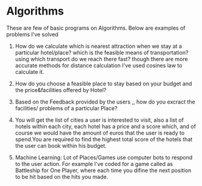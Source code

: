 # Algorithms

These are few of basic programs on Algorithms. Below are examples of problems I've solved 

1. How do we calculate which is nearest attraction when we stay at a particular hotel/place? which is the feasible means of transportation?using which transport do we reach there fast? though there are more accurate methods for distance calculation I've used cosines law to calculate it.

2. How do you choose a feasible place to stay based on your budget and the price&facilities offered by Hotel?

3. Based on the Feedback provided by the users ,, how do you excract the facilities/ problems of a particular Place?

4. You will get the list of cities a user is interested to visit, also a list of hotels within each city, each hotel has a price and a score which, and of course we would have the amount of euros that the user is ready to spend.You are required to find the highest total score of the hotels that the user can book within his budget.

5. Machine Learning: Lot of Places/Games use computer bots to respond to the user action. For example I've coded for a game called as Battleship for One Player, where each time you difine the next position to be hit based on the hits you made.
